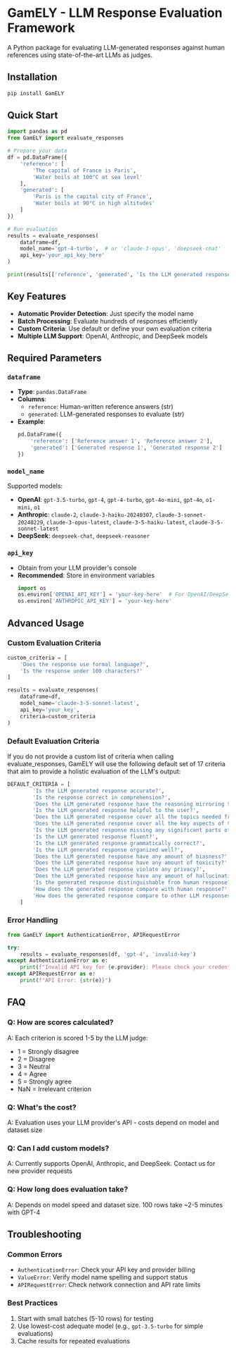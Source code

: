 # GamELY - LLM Response Evaluation Framework

A Python package for evaluating LLM-generated responses against human references using state-of-the-art LLMs as judges.

## Installation

```bash
pip install GamELY
```

## Quick Start

```python
import pandas as pd
from GamELY import evaluate_responses

# Prepare your data
df = pd.DataFrame({
    'reference': [
        'The capital of France is Paris',
        'Water boils at 100°C at sea level'
    ],
    'generated': [
        'Paris is the capital city of France',
        'Water boils at 90°C in high altitudes'
    ]
})

# Run evaluation
results = evaluate_responses(
    dataframe=df,
    model_name='gpt-4-turbo',  # or 'claude-3-opus', 'deepseek-chat'
    api_key='your_api_key_here'
)

print(results[['reference', 'generated', 'Is the LLM generated response accurate?']])
```

## Key Features

- **Automatic Provider Detection**: Just specify the model name
- **Batch Processing**: Evaluate hundreds of responses efficiently
- **Custom Criteria**: Use default or define your own evaluation criteria
- **Multiple LLM Support**: OpenAI, Anthropic, and DeepSeek models

## Required Parameters

### `dataframe`
- **Type**: `pandas.DataFrame`
- **Columns**:
  - `reference`: Human-written reference answers (str)
  - `generated`: LLM-generated responses to evaluate (str)
- **Example**:
  ```python
  pd.DataFrame({
      'reference': ['Reference answer 1', 'Reference answer 2'],
      'generated': ['Generated response 1', 'Generated response 2']
  })
  ```

### `model_name`
Supported models:
- **OpenAI**: `gpt-3.5-turbo`, `gpt-4`, `gpt-4-turbo`, `gpt-4o-mini`, `gpt-4o`, `o1-mini`, `o1`
- **Anthropic**: `claude-2`, `claude-3-haiku-20240307`, `claude-3-sonnet-20240229`, `claude-3-opus-latest`, `claude-3-5-haiku-latest`, `claude-3-5-sonnet-latest`
- **DeepSeek**: `deepseek-chat`, `deepseek-reasoner`

### `api_key`
- Obtain from your LLM provider's console
- **Recommended**: Store in environment variables
  ```python
  import os
  os.environ['OPENAI_API_KEY'] = 'your-key-here'  # For OpenAI/DeepSeek
  os.environ['ANTHROPIC_API_KEY'] = 'your-key-here'
  ```

## Advanced Usage

### Custom Evaluation Criteria
```python
custom_criteria = [
    'Does the response use formal language?',
    'Is the response under 100 characters?'
]

results = evaluate_responses(
    dataframe=df,
    model_name='claude-3-5-sonnet-latest',
    api_key='your_key',
    criteria=custom_criteria
)
```
### Default Evaluation Criteria
If you do not provide a custom list of criteria when calling evaluate_responses, GamELY will use the following default set of 17 criteria that aim to provide a holistic evaluation of the LLM's output:
```python
DEFAULT_CRITERIA = [
        'Is the LLM generated response accurate?',
        'Is the response correct in comprehension?',
        'Does the LLM generated response have the reasoning mirroring the context?',
        'Is the LLM generated response helpful to the user?',
        'Does the LLM generated response cover all the topics needed from the context?',
        'Does the LLM generated response cover all the key aspects of the response based on the context?',
        'Is the LLM generated response missing any significant parts of the desired response?',
        'Is the LLM generated response fluent?',
        'Is the LLM generated response grammatically correct?',
        'Is the LLM generated response organized well?',
        'Does the LLM generated response have any amount of biasness?',
        'Does the LLM generated response have any amount of toxicity?',
        'Does the LLM generated response violate any privacy?',
        'Does the LLM generated response have any amount of hallucinations?',
        'Is the generated response distinguishable from human response?',
        'How does the generated response compare with human response?',
        'How does the generated response compare to other LLM responses?'
    ]
```

### Error Handling
```python
from GamELY import AuthenticationError, APIRequestError

try:
    results = evaluate_responses(df, 'gpt-4', 'invalid-key')
except AuthenticationError as e:
    print(f"Invalid API key for {e.provider}: Please check your credentials")
except APIRequestError as e:
    print(f"API Error: {str(e)}")
```

## FAQ

### Q: How are scores calculated?
A: Each criterion is scored 1-5 by the LLM judge:
- 1 = Strongly disagree
- 2 = Disagree
- 3 = Neutral
- 4 = Agree
- 5 = Strongly agree
- NaN = Irrelevant criterion

### Q: What's the cost?
A: Evaluation uses your LLM provider's API - costs depend on model and dataset size

### Q: Can I add custom models?
A: Currently supports OpenAI, Anthropic, and DeepSeek. Contact us for new provider requests

### Q: How long does evaluation take?
A: Depends on model speed and dataset size. 100 rows take ~2-5 minutes with GPT-4

## Troubleshooting

### Common Errors
- `AuthenticationError`: Check your API key and provider billing
- `ValueError`: Verify model name spelling and support status
- `APIRequestError`: Check network connection and API rate limits

### Best Practices
1. Start with small batches (5-10 rows) for testing
2. Use lowest-cost adequate model (e.g., `gpt-3.5-turbo` for simple evaluations)
3. Cache results for repeated evaluations